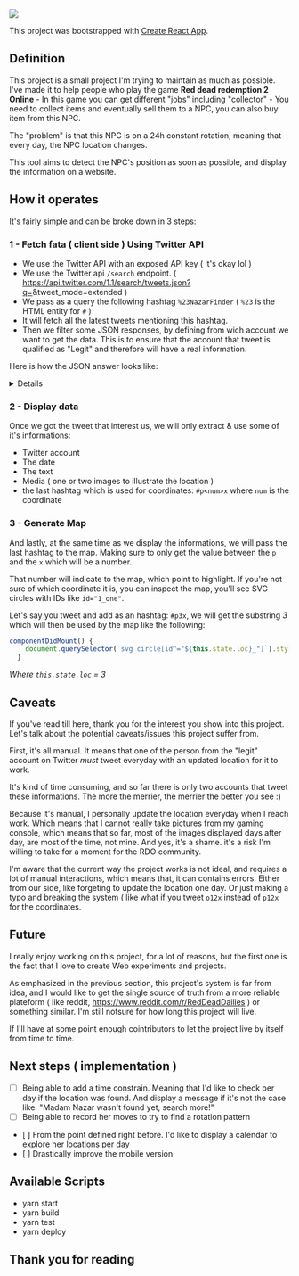 <img src="https://puu.sh/ElY0b/cccc9578bb.png"/>

This project was bootstrapped with [Create React App](https://github.com/facebook/create-react-app).

## Definition

This project is a small project I'm trying to maintain as much as possible. 
I've made it to help people who play the game __Red dead redemption 2 Online__ - In this game you can get different "jobs" including "collector" - You need to collect items and eventually sell them to a NPC, you can also buy item from this NPC. 

The "problem" is that this NPC is on a 24h constant rotation, meaning that every day, the NPC location changes. 

This tool aims to detect the NPC's position as soon as possible, and display the information on a website. 

## How it operates

It's fairly simple and can be broke down in 3 steps: 

### 1 - Fetch fata ( client side ) Using Twitter API
- We use the Twitter API with an exposed API key ( it's okay lol ) 
- We use the Twitter api `/search` endpoint. ( https://api.twitter.com/1.1/search/tweets.json?q=<query>&tweet_mode=extended )
- We pass as a query the following hashtag `%23NazarFinder` ( `%23` is the HTML entity for `#` ) 
- It will fetch all the latest tweets mentioning this hashtag. 
- Then we filter some JSON responses, by defining from wich account we want to get the data. This is to ensure that the account that tweet is qualified as "Legit" and therefore will have a real information. 

Here is how the JSON answer looks like: 
<details>
  
```
"statuses": [
        {
            "created_at": "Fri Sep 27 07:33:59 +0000 2019",
            "id": 1177486529645596674,
            "id_str": "1177486529645596674",
            "full_text": "Madam Nazar’s location for today September 27 2019 #RedDeadOnline #RDO #RockstarGames #NazarFinder #p12x https://t.co/zKYF9EHSW3",
            "truncated": false,
            "display_text_range": [
                0,
                104
            ],
            "entities": {
                "hashtags": [
                    {
                        "text": "RedDeadOnline",
                        "indices": [
                            51,
                            65
                        ]
                    },
                    {
                        "text": "RDO",
                        "indices": [
                            66,
                            70
                        ]
                    },
                    {
                        "text": "RockstarGames",
                        "indices": [
                            71,
                            85
                        ]
                    },
                    {
                        "text": "NazarFinder",
                        "indices": [
                            86,
                            98
                        ]
                    },
                    {
                        "text": "p12x",
                        "indices": [
                            99,
                            104
                        ]
                    }
                ],
                "symbols": [],
                "user_mentions": [],
                "urls": [],
                "media": [
                    {
                        "id": 1177486523215671296,
                        "id_str": "1177486523215671296",
                        "indices": [
                            105,
                            128
                        ],
                        "media_url": "http://pbs.twimg.com/media/EFdFwRgUcAAVoA-.jpg",
                        "media_url_https": "https://pbs.twimg.com/media/EFdFwRgUcAAVoA-.jpg",
                        "url": "https://t.co/zKYF9EHSW3",
                        "display_url": "pic.twitter.com/zKYF9EHSW3",
                        "expanded_url": "https://twitter.com/LukyVJ/status/1177486529645596674/photo/1",
                        "type": "photo",
                        "sizes": {
                            "thumb": {
                                "w": 150,
                                "h": 150,
                                "resize": "crop"
                            },
                            "medium": {
                                "w": 1200,
                                "h": 697,
                                "resize": "fit"
                            },
                            "large": {
                                "w": 1249,
                                "h": 725,
                                "resize": "fit"
                            },
                            "small": {
                                "w": 680,
                                "h": 395,
                                "resize": "fit"
                            }
                        }
                    }
                ]
            },
            "extended_entities": {
                "media": [
                    {
                        "id": 1177486523215671296,
                        "id_str": "1177486523215671296",
                        "indices": [
                            105,
                            128
                        ],
                        "media_url": "http://pbs.twimg.com/media/EFdFwRgUcAAVoA-.jpg",
                        "media_url_https": "https://pbs.twimg.com/media/EFdFwRgUcAAVoA-.jpg",
                        "url": "https://t.co/zKYF9EHSW3",
                        "display_url": "pic.twitter.com/zKYF9EHSW3",
                        "expanded_url": "https://twitter.com/LukyVJ/status/1177486529645596674/photo/1",
                        "type": "photo",
                        "sizes": {
                            "thumb": {
                                "w": 150,
                                "h": 150,
                                "resize": "crop"
                            },
                            "medium": {
                                "w": 1200,
                                "h": 697,
                                "resize": "fit"
                            },
                            "large": {
                                "w": 1249,
                                "h": 725,
                                "resize": "fit"
                            },
                            "small": {
                                "w": 680,
                                "h": 395,
                                "resize": "fit"
                            }
                        }
                    }
                ]
            },
            "metadata": {
                "iso_language_code": "en",
                "result_type": "recent"
            },
            "source": "<a href=\"https://mobile.twitter.com\" rel=\"nofollow\">Twitter Web App</a>",
            "in_reply_to_status_id": null,
            "in_reply_to_status_id_str": null,
            "in_reply_to_user_id": null,
            "in_reply_to_user_id_str": null,
            "in_reply_to_screen_name": null,
            "user": {
                "id": 123355349,
                "id_str": "123355349",
                "name": "𝐋𝐔𝐊𝐘 𝐕𝐉 👨‍💻❤️ 🄲🅂🅂",
                "screen_name": "LukyVJ",
                "location": "Paris, France",
                "description": "Design & code @Algolia - CSS, JavaScript enthusiast - @bullgit - tweets are my own — ꓃⍒ꋞቀꌤψꊰ⏃ꈎ https://t.co/8kMltwFe5Q - Support a creator: LUKYVJ",
                "url": null,
                "entities": {
                    "description": {
                        "urls": [
                            {
                                "url": "https://t.co/8kMltwFe5Q",
                                "expanded_url": "http://lucasbonomi.com",
                                "display_url": "lucasbonomi.com",
                                "indices": [
                                    95,
                                    118
                                ]
                            }
                        ]
                    }
                },
                "protected": false,
                "followers_count": 2220,
                "friends_count": 1762,
                "listed_count": 242,
                "created_at": "Mon Mar 15 20:52:59 +0000 2010",
                "favourites_count": 24052,
                "utc_offset": null,
                "time_zone": null,
                "geo_enabled": true,
                "verified": false,
                "statuses_count": 20557,
                "lang": null,
                "contributors_enabled": false,
                "is_translator": false,
                "is_translation_enabled": false,
                "profile_background_color": "022330",
                "profile_background_image_url": "http://abs.twimg.com/images/themes/theme15/bg.png",
                "profile_background_image_url_https": "https://abs.twimg.com/images/themes/theme15/bg.png",
                "profile_background_tile": true,
                "profile_image_url": "http://pbs.twimg.com/profile_images/1012788065369251840/9lAsSmla_normal.jpg",
                "profile_image_url_https": "https://pbs.twimg.com/profile_images/1012788065369251840/9lAsSmla_normal.jpg",
                "profile_banner_url": "https://pbs.twimg.com/profile_banners/123355349/1568129989",
                "profile_link_color": "000000",
                "profile_sidebar_border_color": "FFFFFF",
                "profile_sidebar_fill_color": "C0DFEC",
                "profile_text_color": "333333",
                "profile_use_background_image": true,
                "has_extended_profile": true,
                "default_profile": false,
                "default_profile_image": false,
                "following": null,
                "follow_request_sent": null,
                "notifications": null,
                "translator_type": "regular"
            },
            "geo": null,
            "coordinates": null,
            "place": null,
            "contributors": null,
            "is_quote_status": false,
            "retweet_count": 0,
            "favorite_count": 1,
            "favorited": false,
            "retweeted": false,
            "possibly_sensitive": false,
            "lang": "en"
        },
]
  
```

</details>

### 2 - Display data
Once we got the tweet that interest us, we will only extract & use some of it's informations:

- Twitter account
- The date 
- The text
- Media ( one or two images to illustrate the location ) 
- the last hashtag which is used for coordinates: `#p<num>x` where `num` is the coordinate

### 3 - Generate Map
And lastly, at the same time as we display the informations, we will pass the last hashtag to the map. Making sure to only get the value between the `p` and the `x` which will be a number. 

That number will indicate to the map, which point to highlight. If you're not sure of which coordinate it is, you can inspect the map, you'll see SVG circles with IDs like `id="1_one"`. 

Let's say you tweet and add as an hashtag: `#p3x`, we will get the substring *3* which will then be used by the map like the following: 

```javascript
componentDidMount() {
    document.querySelector(`svg circle[id^="${this.state.loc}_"]`).style.fill ="red";
  }
```
_Where `this.state.loc` = *3*_


## Caveats
If you've read till here, thank you for the interest you show into this project. 
Let's talk about the potential caveats/issues this project suffer from. 

First, it's all manual. 
It means that one of the person from the "legit" account on Twitter *must* tweet everyday with an updated location for it to work. 

It's kind of time consuming, and so far there is only two accounts that tweet these informations. The more the merrier, the merrier the better you see :) 

Because it's manual, I personally update the location everyday when I reach work. 
Which means that I cannot really take pictures from my gaming console, which means that so far, most of the images displayed days after day, are most of the time, not mine. And yes, it's a shame. it's a risk I'm willing to take for a moment for the RDO community. 

I'm aware that the current way the project works is not ideal, and requires a lot of manual interactions, which means that, it can contains errors. Either from our side, like forgeting to update the location one day. Or just making a typo and breaking the system ( like what if you tweet `o12x` instead of `p12x` for the coordinates. 

## Future

I really enjoy working on this project, for a lot of reasons, but the first one is the fact that I love to create Web experiments and projects. 

As emphasized in the previous section, this project's system is far from idea, and I would like to get the single source of truth from a more reliable plateform ( like reddit, https://www.reddit.com/r/RedDeadDailies ) or something similar. I'm still notsure for how long this project will live. 

If I'll have at some point enough cointributors to let the project live by itself from time to time. 

## Next steps ( implementation ) 
- [ ] Being able to add a time constrain. Meaning that I'd like to check per day if the location was found. And display a message if it's not the case like: "Madam Nazar wasn't found yet, search more!" 
- [ ] Being able to record her moves to try to find a rotation pattern
- [ ] From the point defined right before. I'd like to display a calendar to explore her locations per day
- [ ] Drastically improve the mobile version 


## Available Scripts
- yarn start
- yarn build
- yarn test 
- yarn deploy




## Thank you for reading
